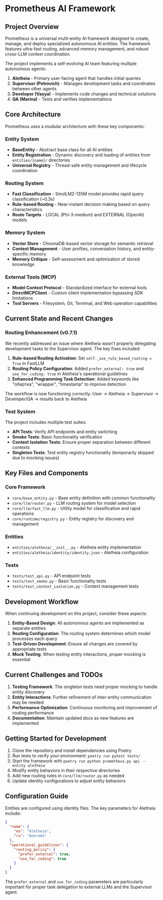 # Prometheus AI Framework

## Project Overview

Prometheus is a universal multi-entity AI framework designed to create, manage, and deploy specialized autonomous AI entities. The framework features ultra-fast routing, advanced memory management, and robust cross-LLM context coordination.

The project implements a self-evolving AI team featuring multiple autonomous agents:

1. **Aletheia** - Primary user-facing agent that handles initial queries
2. **Supervisor (Petrovich)** - Manages development tasks and coordinates between other agents
3. **Developer (Vasya)** - Implements code changes and technical solutions
4. **QA (Marina)** - Tests and verifies implementations

## Core Architecture

Prometheus uses a modular architecture with these key components:

### Entity System
- **BaseEntity** - Abstract base class for all AI entities
- **Entity Registration** - Dynamic discovery and loading of entities from `entities/{name}/` directories
- **Universal Registry** - Thread-safe entity management and lifecycle coordination

### Routing System
- **Fast Classification** - SmolLM2-135M model provides rapid query classification (~0.3s)
- **Rule-based Routing** - Near-instant decision making based on query characteristics
- **Route Targets** - LOCAL (Phi-3-medium) and EXTERNAL (OpenAI) models

### Memory System
- **Vector Store** - ChromaDB-based vector storage for semantic retrieval
- **Context Management** - User profiles, conversation history, and entity-specific memory
- **Memory Critique** - Self-assessment and optimization of stored knowledge

### External Tools (MCP)
- **Model Context Protocol** - Standardized interface for external tools
- **DirectMCPClient** - Custom client implementation bypassing SDK limitations
- **Tool Servers** - Filesystem, Git, Terminal, and Web operation capabilities

## Current State and Recent Changes

### Routing Enhancement (v0.7.1)
We recently addressed an issue where Aletheia wasn't properly delegating development tasks to the Supervisor agent. The key fixes included:

1. **Rule-based Routing Activation**: Set `self._use_rule_based_routing = True` in FastLLM
2. **Routing Policy Configuration**: Added `prefer_external: true` and `use_for_coding: true` in Aletheia's operational guidelines
3. **Enhanced Programming Task Detection**: Added keywords like "обертка", "wrapper", "timestamp" to improve detection

The workflow is now functioning correctly:
User → Aletheia → Supervisor → Developer/QA → results back to Aletheia

### Test System
The project includes multiple test suites:
- **API Tests**: Verify API endpoints and entity switching
- **Smoke Tests**: Basic functionality verification
- **Context Isolation Tests**: Ensure proper separation between different contexts
- **Singleton Tests**: Test entity registry functionality (temporarily skipped due to mocking issues)

## Key Files and Components

### Core Framework
- `core/base_entity.py` - Base entity definition with common functionality
- `core/llm/router.py` - LLM routing system for model selection
- `core/llm/fast_llm.py` - Utility model for classification and rapid operations
- `core/runtime/registry.py` - Entity registry for discovery and management

### Entities
- `entities/aletheia/__init__.py` - Aletheia entity implementation
- `entities/aletheia/identity/identity.json` - Aletheia configuration

### Tests
- `tests/test_api.py` - API endpoint tests
- `tests/test_smoke.py` - Basic functionality tests
- `tests/test_context_isolation.py` - Context management tests

## Development Workflow

When continuing development on this project, consider these aspects:

1. **Entity-Based Design**: All autonomous agents are implemented as separate entities
2. **Routing Configuration**: The routing system determines which model processes each query
3. **Test-Driven Development**: Ensure all changes are covered by appropriate tests
4. **Mock Testing**: When testing entity interactions, proper mocking is essential

## Current Challenges and TODOs

1. **Testing Framework**: The singleton tests need proper mocking to handle entity discovery
2. **Entity Interactions**: Further refinement of inter-entity communication may be needed
3. **Performance Optimization**: Continuous monitoring and improvement of routing performance
4. **Documentation**: Maintain updated docs as new features are implemented

## Getting Started for Development

1. Clone the repository and install dependencies using Poetry
2. Run tests to verify your environment: `poetry run pytest tests/`
3. Start the framework with `poetry run python prometheus.py api --entity aletheia`
4. Modify entity behaviors in their respective directories
5. Add new routing rules in `core/llm/router.py` as needed
6. Update identity configurations to adjust entity behaviors

## Configuration Guide

Entities are configured using identity files. The key parameters for Aletheia include:

```json
{
  "name": {
    "en": "Aletheia",
    "ru": "Алетейя"
  },
  "operational_guidelines": {
    "routing_policy": {
      "prefer_external": true,
      "use_for_coding": true
    }
  }
}
```

The `prefer_external` and `use_for_coding` parameters are particularly important for proper task delegation to external LLMs and the Supervisor agent.
